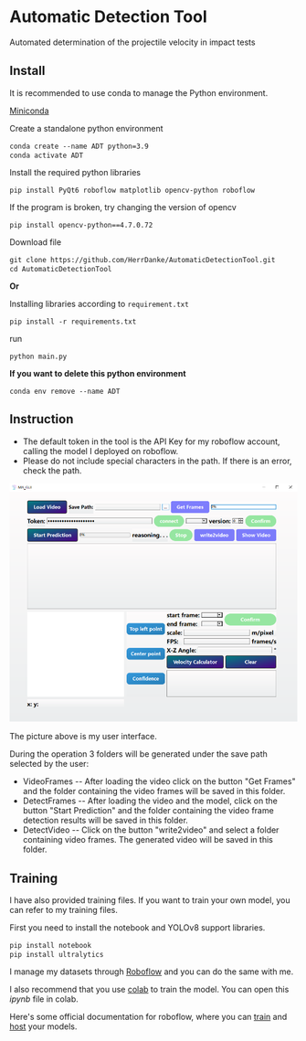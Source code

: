 # Automatic Detection Tool

Automated determination of the projectile velocity in impact tests

## Install

It is recommended to use conda to manage the Python environment.

[Miniconda](https://docs.conda.io/projects/miniconda/en/latest/) 

Create a standalone python environment

```shell
conda create --name ADT python=3.9
conda activate ADT
```

Install the required python libraries

```shell
pip install PyQt6 roboflow matplotlib opencv-python roboflow
```

If the program is broken, try changing the version of opencv

```shell
pip install opencv-python==4.7.0.72
```

Download file

```shell
git clone https://github.com/HerrDanke/AutomaticDetectionTool.git
cd AutomaticDetectionTool
```

**Or** 

Installing libraries according to `requirement.txt` 

```
pip install -r requirements.txt
```

run

```shell
python main.py
```

**If you want to delete this python environment**

```shell
conda env remove --name ADT
```

## Instruction

- The default token in the tool is the API Key for my roboflow account, calling the model I deployed on roboflow.
- Please do not include special characters in the path. If there is an error, check the path.

<img src="https://raw.githubusercontent.com/HerrDanke/image/main/image-20231010215533445.png" alt="image-20231010215533445" style="zoom:67%;" />

The picture above is my user interface.

During the operation 3 folders will be generated under the save path selected by the user:

- VideoFrames -- After loading the video click on the button "Get Frames" and the folder containing the video frames will be saved in this folder.
- DetectFrames -- After loading the video and the model, click on the button "Start Prediction" and the folder containing the video frame detection results will be saved in this folder.
- DetectVideo -- Click on the button "write2video" and select a folder containing video frames. The generated video will be saved in this folder.

## Training

I have also provided training files. If you want to train your own model, you can refer to my training files.

First you need to install the notebook and YOLOv8 support libraries.

```
pip install notebook
pip install ultralytics
```

I manage my datasets through [Roboflow](https://roboflow.com/) and you can do the same with me.

I also recommend that you use [colab](https://colab.research.google.com/) to train the model. You can open this *ipynb* file in colab.

Here's some official documentation for roboflow, where you can [train](https://github.com/roboflow/notebooks) and [host](https://docs.roboflow.com/deploy/hosted-api/object-detection) your models.